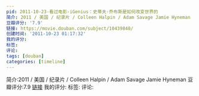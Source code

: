 ```yaml
---
pid: 2011-10-23-看过电影-iGenius：史蒂夫·乔布斯是如何改变世界的
简介: 2011 / 美国 / 纪录片 / Colleen Halpin / Adam Savage Jamie Hyneman
豆瓣评分: '7.9'
链接: https://movie.douban.com/subject/10439840/
创建时间: '2011-10-23 01:17:32'
我的评分:
标签:
评论:
tags: [douban]
categories: [timeline]
---
```

简介:2011 / 美国 / 纪录片 / Colleen Halpin / Adam Savage Jamie Hyneman
豆瓣评分:7.9
[链接](https://movie.douban.com/subject/10439840/)
我的评分:
标签:
评论:
